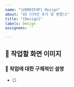 ```yaml
---
name: "\U0001F4F1 Design"
about: "UI 디자인 추가 및 변경\t"
title: "[Design]"
labels: Design
assignees: ''

---
```


## 🌇 작업할 화면 이미지


### 🏃 작업에 대한 구체적인 설명
- [ ]
